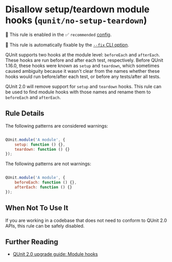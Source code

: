 # Disallow setup/teardown module hooks (`qunit/no-setup-teardown`)

💼 This rule is enabled in the ✅ `recommended` [config](https://github.com/platinumazure/eslint-plugin-qunit/blob/master/README.md#configurations).

🔧 This rule is automatically fixable by the [`--fix` CLI option](https://eslint.org/docs/latest/user-guide/command-line-interface#--fix).

<!-- end auto-generated rule header -->

QUnit supports two hooks at the module level: `beforeEach` and `afterEach`.
These hooks are run before and after each test, respectively. Before QUnit
1.16.0, these hooks were known as `setup` and `teardown`, which sometimes
caused ambiguity because it wasn't clear from the names whether these hooks
would run before/after each test, or before any tests/after all tests.

QUnit 2.0 will remove support for `setup` and `teardown` hooks. This rule can
be used to find module hooks with those names and rename them to `beforeEach`
and `afterEach`.

## Rule Details

The following patterns are considered warnings:

```js

QUnit.module('A module', {
    setup: function () {},
    teardown: function () {}
});

```

The following patterns are not warnings:

```js

QUnit.module('A module', {
    beforeEach: function () {},
    afterEach: function () {}
});

```

## When Not To Use It

If you are working in a codebase that does not need to conform to QUnit 2.0
APIs, this rule can be safely disabled.

## Further Reading

* [QUnit 2.0 upgrade guide: Module hooks](https://qunitjs.com/upgrade-guide-2.x/#rename-module-hooks)
